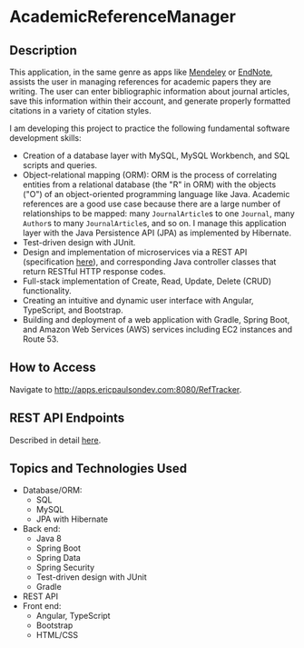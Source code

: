 # AcademicReferenceManager

## Description
This application, in the same genre as apps like [Mendeley](https://www.mendeley.com/guides/desktop) or [EndNote](https://endnote.com/),
assists the user in managing references for academic papers they are writing. The user can enter bibliographic information about journal articles, save this information within their account, and generate properly formatted citations in a variety of citation styles.

I am developing this project to practice the following fundamental software development skills:
* Creation of a database layer with MySQL, MySQL Workbench, and SQL scripts and queries.
* Object-relational mapping (ORM): ORM is the process of correlating entities from a relational database (the "R" in ORM) with the objects ("O") of an object-oriented programming language like Java. Academic references are a good use case because there are a large number of relationships to be mapped: many `JournalArticle`s to one `Journal`, many `Author`s to many `JournalArticle`s, and so on. I manage this application layer with the Java Persistence API (JPA) as implemented by Hibernate.
* Test-driven design with JUnit.
* Design and implementation of microservices via a REST API (specification [here](REST-API/REST-endpoints.md)), and corresponding Java controller classes that return RESTful HTTP response codes.
* Full-stack implementation of Create, Read, Update, Delete (CRUD) functionality.
* Creating an intuitive and dynamic user interface with Angular, TypeScript, and Bootstrap.
* Building and deployment of a web application with Gradle, Spring Boot, and Amazon Web Services (AWS) services including EC2 instances and Route 53.

## How to Access
Navigate to http://apps.ericpaulsondev.com:8080/RefTracker.

## REST API Endpoints
Described in detail [here](REST-API/REST-endpoints.md).

## Topics and Technologies Used
* Database/ORM:
    * SQL
    * MySQL
    * JPA with Hibernate
* Back end:
    * Java 8
    * Spring Boot
    * Spring Data
    * Spring Security
    * Test-driven design with JUnit
    * Gradle
* REST API
* Front end:
    * Angular, TypeScript
    * Bootstrap
    * HTML/CSS